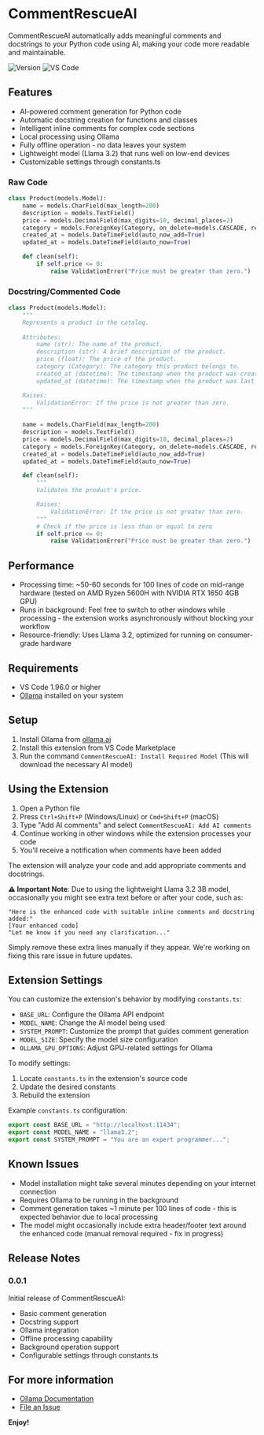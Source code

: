 # CommentRescueAI

CommentRescueAI automatically adds meaningful comments and docstrings to your Python code using AI, making your code more readable and maintainable.

![Version](https://img.shields.io/badge/version-0.0.1-blue)
![VS Code](https://img.shields.io/badge/VS%20Code-^1.96.0-blue)

## Features

* AI-powered comment generation for Python code
* Automatic docstring creation for functions and classes
* Intelligent inline comments for complex code sections
* Local processing using Ollama
* Fully offline operation - no data leaves your system
* Lightweight model (Llama 3.2) that runs well on low-end devices
* Customizable settings through constants.ts

### Raw Code
```python
class Product(models.Model):
    name = models.CharField(max_length=200)
    description = models.TextField()
    price = models.DecimalField(max_digits=10, decimal_places=2)
    category = models.ForeignKey(Category, on_delete=models.CASCADE, related_name="products")
    created_at = models.DateTimeField(auto_now_add=True)
    updated_at = models.DateTimeField(auto_now=True)

    def clean(self):
        if self.price <= 0:
            raise ValidationError("Price must be greater than zero.")
```
### Docstring/Commented Code
```python
class Product(models.Model):
    """
    Represents a product in the catalog.
    
    Attributes:
        name (str): The name of the product.
        description (str): A brief description of the product.
        price (float): The price of the product.
        category (Category): The category this product belongs to.
        created_at (datetime): The timestamp when the product was created.
        updated_at (datetime): The timestamp when the product was last updated.

    Raises:
        ValidationError: If the price is not greater than zero.
    """
    
    name = models.CharField(max_length=200)
    description = models.TextField()
    price = models.DecimalField(max_digits=10, decimal_places=2)
    category = models.ForeignKey(Category, on_delete=models.CASCADE, related_name="products")
    created_at = models.DateTimeField(auto_now_add=True)
    updated_at = models.DateTimeField(auto_now=True)

    def clean(self):
        """
        Validates the product's price.

        Raises:
            ValidationError: If the price is not greater than zero.
        """
        # Check if the price is less than or equal to zero
        if self.price <= 0:
            raise ValidationError("Price must be greater than zero.")
```
## Performance

* Processing time: ~50-60 seconds for 100 lines of code on mid-range hardware (tested on AMD Ryzen 5600H with NVIDIA RTX 1650 4GB GPU)
* Runs in background: Feel free to switch to other windows while processing - the extension works asynchronously without blocking your workflow
* Resource-friendly: Uses Llama 3.2, optimized for running on consumer-grade hardware

## Requirements

* VS Code 1.96.0 or higher
* [Ollama](https://ollama.ai) installed on your system

## Setup

1. Install Ollama from [ollama.ai](https://ollama.ai)
2. Install this extension from VS Code Marketplace
3. Run the command `CommentRescueAI: Install Required Model` (This will download the necessary AI model)

## Using the Extension

1. Open a Python file
2. Press `Ctrl+Shift+P` (Windows/Linux) or `Cmd+Shift+P` (macOS)
3. Type "Add AI comments" and select `CommentRescueAI: Add AI comments`
4. Continue working in other windows while the extension processes your code
5. You'll receive a notification when comments have been added

The extension will analyze your code and add appropriate comments and docstrings.

**⚠️ Important Note**: Due to using the lightweight Llama 3.2 3B model, occasionally you might see extra text before or after your code, such as:
```
"Here is the enhanced code with suitable inline comments and docstring added:"
[Your enhanced code]
"Let me know if you need any clarification..."
```
Simply remove these extra lines manually if they appear. We're working on fixing this rare issue in future updates.

## Extension Settings

You can customize the extension's behavior by modifying `constants.ts`:

* `BASE_URL`: Configure the Ollama API endpoint
* `MODEL_NAME`: Change the AI model being used
* `SYSTEM_PROMPT`: Customize the prompt that guides comment generation
* `MODEL_SIZE`: Specify the model size configuration
* `OLLAMA_GPU_OPTIONS`: Adjust GPU-related settings for Ollama

To modify settings:
1. Locate `constants.ts` in the extension's source code
2. Update the desired constants
3. Rebuild the extension

Example `constants.ts` configuration:
```typescript
export const BASE_URL = "http://localhost:11434";
export const MODEL_NAME = "llama3.2";
export const SYSTEM_PROMPT = "You are an expert programmer...";
```

## Known Issues

* Model installation might take several minutes depending on your internet connection
* Requires Ollama to be running in the background
* Comment generation takes ~1 minute per 100 lines of code - this is expected behavior due to local processing
* The model might occasionally include extra header/footer text around the enhanced code (manual removal required - fix in progress)

## Release Notes

### 0.0.1

Initial release of CommentRescueAI:
* Basic comment generation
* Docstring support
* Ollama integration
* Offline processing capability
* Background operation support
* Configurable settings through constants.ts

## For more information

* [Ollama Documentation](https://ollama.ai/docs)
* [File an Issue](https://github.com/username/commentrescueai/issues)

**Enjoy!**

